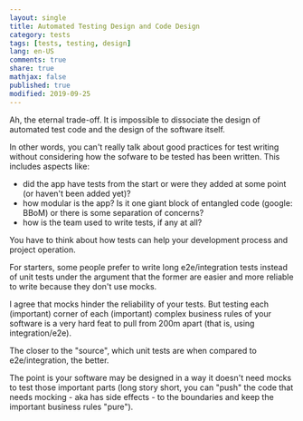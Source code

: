 ```yaml
---
layout: single
title: Automated Testing Design and Code Design
category: tests
tags: [tests, testing, design]
lang: en-US
comments: true
share: true
mathjax: false
published: true
modified: 2019-09-25
---
```


Ah, the eternal trade-off. It is impossible to dissociate the design of automated test code and the design of the software itself.

In other words, you can't really talk about good practices for test writing without considering how the sofware to be tested has been written. This includes aspects like:

- did the app have tests from the start or were they added at some point (or haven't been added yet)?
- how modular is the app? Is it one giant block of entangled code (google: BBoM) or there is some separation of concerns?
- how is the team used to write tests, if any at all?

You have to think about how tests can help your development process and project operation.

For starters, some people prefer to write long e2e/integration tests instead of unit tests under the argument that the former are easier and more reliable to write because they don't use mocks.

I agree that mocks hinder the reliability of your tests. But testing each (important) corner of each (important) complex business rules of your software is a very hard feat to pull from 200m apart (that is, using integration/e2e).

The closer to the "source", which unit tests are when compared to e2e/integration, the better.

The point is your software may be designed in a way it doesn't need mocks to test those important parts (long story short, you can "push" the code that needs mocking - aka has side effects - to the boundaries and keep the important business rules "pure").
